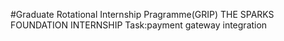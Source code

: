 #Graduate Rotational Internship Pragramme(GRIP)
THE SPARKS FOUNDATION INTERNSHIP
Task:payment gateway integration
